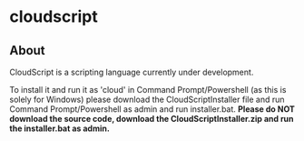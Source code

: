 # cloudscript
## About
CloudScript is a scripting language currently under development.

To install it and run it as 'cloud' in Command Prompt/Powershell (as this is solely for Windows) please download the CloudScriptInstaller file and run Command Prompt/Powershell as admin and run installer.bat.
**Please do NOT download the source code, download the CloudScriptInstaller.zip and run the installer.bat as admin.**

